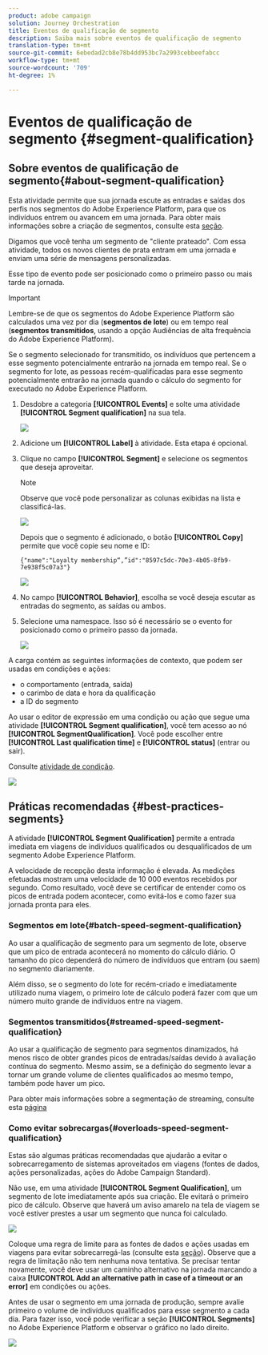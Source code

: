 ```yaml
---
product: adobe campaign
solution: Journey Orchestration
title: Eventos de qualificação de segmento
description: Saiba mais sobre eventos de qualificação de segmento
translation-type: tm+mt
source-git-commit: 6ebedad2cb8e78b4dd953bc7a2993cebbeefabcc
workflow-type: tm+mt
source-wordcount: '709'
ht-degree: 1%

---
```



# Eventos de qualificação de segmento {#segment-qualification}

## Sobre eventos de qualificação de segmento{#about-segment-qualification}

Esta atividade permite que sua jornada escute as entradas e saídas dos perfis nos segmentos do Adobe Experience Platform, para que os indivíduos entrem ou avancem em uma jornada. Para obter mais informações sobre a criação de segmentos, consulte esta [seção](../segment/about-segments.md).

Digamos que você tenha um segmento de &quot;cliente prateado&quot;. Com essa atividade, todos os novos clientes de prata entram em uma jornada e enviam uma série de mensagens personalizadas.

Esse tipo de evento pode ser posicionado como o primeiro passo ou mais tarde na jornada.

>[!IMPORTANT]
>
>Lembre-se de que os segmentos do Adobe Experience Platform são calculados uma vez por dia (**segmentos de lote**) ou em tempo real (**segmentos transmitidos**, usando a opção Audiências de alta frequência do Adobe Experience Platform).
>
>Se o segmento selecionado for transmitido, os indivíduos que pertencem a esse segmento potencialmente entrarão na jornada em tempo real. Se o segmento for lote, as pessoas recém-qualificadas para esse segmento potencialmente entrarão na jornada quando o cálculo do segmento for executado no Adobe Experience Platform.


1. Desdobre a categoria **[!UICONTROL Events]** e solte uma atividade **[!UICONTROL Segment qualification]** na sua tela.

   ![](../assets/segment5.png)

1. Adicione um **[!UICONTROL Label]** à atividade. Esta etapa é opcional.

1. Clique no campo **[!UICONTROL Segment]** e selecione os segmentos que deseja aproveitar.

   >[!NOTE]
   >
   >Observe que você pode personalizar as colunas exibidas na lista e classificá-las.

   ![](../assets/segment6.png)

   Depois que o segmento é adicionado, o botão **[!UICONTROL Copy]** permite que você copie seu nome e ID:

   `{"name":"Loyalty membership“,”id":"8597c5dc-70e3-4b05-8fb9-7e938f5c07a3"}`

   ![](../assets/segment-copy.png)

1. No campo **[!UICONTROL Behavior]**, escolha se você deseja escutar as entradas do segmento, as saídas ou ambos.

1. Selecione uma namespace. Isso só é necessário se o evento for posicionado como o primeiro passo da jornada.

   ![](../assets/segment7.png)

A carga contém as seguintes informações de contexto, que podem ser usadas em condições e ações:

* o comportamento (entrada, saída)
* o carimbo de data e hora da qualificação
* a ID do segmento

Ao usar o editor de expressão em uma condição ou ação que segue uma atividade **[!UICONTROL Segment qualification]**, você tem acesso ao nó **[!UICONTROL SegmentQualification]**. Você pode escolher entre **[!UICONTROL Last qualification time]** e **[!UICONTROL status]** (entrar ou sair).

Consulte [atividade de condição](../building-journeys/condition-activity.md#about_condition).

![](../assets/segment8.png)

## Práticas recomendadas {#best-practices-segments}

A atividade **[!UICONTROL Segment Qualification]** permite a entrada imediata em viagens de indivíduos qualificados ou desqualificados de um segmento Adobe Experience Platform.

A velocidade de recepção desta informação é elevada. As medições efetuadas mostram uma velocidade de 10 000 eventos recebidos por segundo. Como resultado, você deve se certificar de entender como os picos de entrada podem acontecer, como evitá-los e como fazer sua jornada pronta para eles.

### Segmentos em lote{#batch-speed-segment-qualification}

Ao usar a qualificação de segmento para um segmento de lote, observe que um pico de entrada acontecerá no momento do cálculo diário. O tamanho do pico dependerá do número de indivíduos que entram (ou saem) no segmento diariamente.

Além disso, se o segmento do lote for recém-criado e imediatamente utilizado numa viagem, o primeiro lote de cálculo poderá fazer com que um número muito grande de indivíduos entre na viagem.

### Segmentos transmitidos{#streamed-speed-segment-qualification}

Ao usar a qualificação de segmento para segmentos dinamizados, há menos risco de obter grandes picos de entradas/saídas devido à avaliação contínua do segmento. Mesmo assim, se a definição do segmento levar a tornar um grande volume de clientes qualificados ao mesmo tempo, também pode haver um pico.

Para obter mais informações sobre a segmentação de streaming, consulte esta [página](https://experienceleague.adobe.com/docs/experience-platform/segmentation/api/streaming-segmentation.html#api)

### Como evitar sobrecargas{#overloads-speed-segment-qualification}

Estas são algumas práticas recomendadas que ajudarão a evitar o sobrecarregamento de sistemas aproveitados em viagens (fontes de dados, ações personalizadas, ações do Adobe Campaign Standard).

Não use, em uma atividade **[!UICONTROL Segment Qualification]**, um segmento de lote imediatamente após sua criação. Ele evitará o primeiro pico de cálculo. Observe que haverá um aviso amarelo na tela de viagem se você estiver prestes a usar um segmento que nunca foi calculado.

![](../assets/segment-error.png)

Coloque uma regra de limite para as fontes de dados e ações usadas em viagens para evitar sobrecarregá-las (consulte esta [seção](../api/capping.md)). Observe que a regra de limitação não tem nenhuma nova tentativa. Se precisar tentar novamente, você deve usar um caminho alternativo na jornada marcando a caixa **[!UICONTROL Add an alternative path in case of a timeout or an error]** em condições ou ações.

Antes de usar o segmento em uma jornada de produção, sempre avalie primeiro o volume de indivíduos qualificados para esse segmento a cada dia. Para fazer isso, você pode verificar a seção **[!UICONTROL Segments]** no Adobe Experience Platform e observar o gráfico no lado direito.

![](../assets/segment-overload.png)

